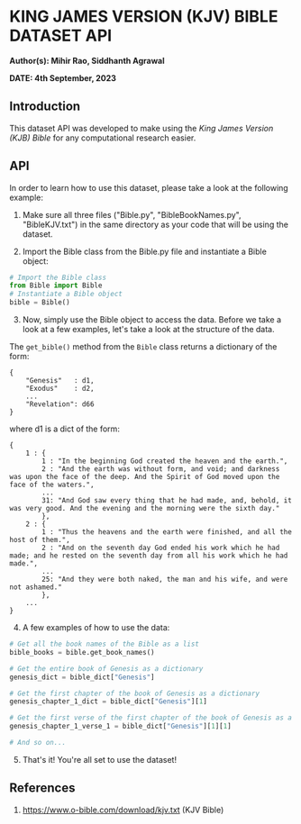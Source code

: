 # KING JAMES VERSION (KJV) BIBLE DATASET API

**Author(s): Mihir Rao, Siddhanth Agrawal**

**DATE: 4th September, 2023**

## Introduction

This dataset API was developed to make using the *King James Version (KJB) Bible* for any computational research easier.

## API

In order to learn how to use this dataset, please take a look at the following example:

1. Make sure all three files ("Bible.py", "BibleBookNames.py", "BibleKJV.txt") in the same directory as your code that will be using the dataset.

2. Import the Bible class from the Bible.py file and instantiate a Bible object:

```python
# Import the Bible class
from Bible import Bible
# Instantiate a Bible object
bible = Bible()
```

3. Now, simply use the Bible object to access the data. Before we take a look at a few examples, let's take a look at the structure of the data.

The ```get_bible()``` method from the ```Bible``` class returns a dictionary of the form:

```
{   
    "Genesis"   : d1,
    "Exodus"    : d2,
    ...
    "Revelation": d66
}
```

where d1 is a dict of the form:

```
{
    1 : {
        1 : "In the beginning God created the heaven and the earth.",
        2 : "And the earth was without form, and void; and darkness was upon the face of the deep. And the Spirit of God moved upon the face of the waters.",
        ...
        31: "And God saw every thing that he had made, and, behold, it was very good. And the evening and the morning were the sixth day."
        },
    2 : {
        1 : "Thus the heavens and the earth were finished, and all the host of them.",
        2 : "And on the seventh day God ended his work which he had made; and he rested on the seventh day from all his work which he had made.",
        ...
        25: "And they were both naked, the man and his wife, and were not ashamed."
        },
    ...
}
```

4. A few examples of how to use the data:

```python
# Get all the book names of the Bible as a list
bible_books = bible.get_book_names()

# Get the entire book of Genesis as a dictionary
genesis_dict = bible_dict["Genesis"]

# Get the first chapter of the book of Genesis as a dictionary
genesis_chapter_1_dict = bible_dict["Genesis"][1]

# Get the first verse of the first chapter of the book of Genesis as a string
genesis_chapter_1_verse_1 = bible_dict["Genesis"][1][1]

# And so on...
```

5. That's it! You're all set to use the dataset!

## References

1. https://www.o-bible.com/download/kjv.txt (KJV Bible)
